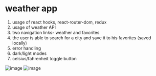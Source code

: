 
# weather app

1. usage of react hooks, react-router-dom, redux
2. usage of weather API
3. two navigation links- weather and favorites
4. the user is able to search for a city and save it to his favorites (saved locally)
5. error handling
6. dark/light modes
7. celsius/fahrenheit toggle button


![image](https://user-images.githubusercontent.com/57454459/179387844-8ef44055-ae2f-473f-8df9-70d31817a11a.png)
![image](https://user-images.githubusercontent.com/57454459/179387855-19f3381f-0cfe-4ac7-a8c4-0d4046cb85ef.png)
